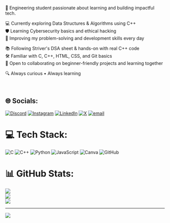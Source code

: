 🚀 Engineering student passionate about learning and building impactful tech.

💻 Currently exploring Data Structures & Algorithms using C++  
🛡️ Learning Cybersecurity basics and ethical hacking  
🌱 Improving my problem-solving and development skills every day  

📚 Following Striver's DSA sheet & hands-on with real C++ code  
🛠️ Familiar with C, C++, HTML, CSS, and Git basics  
📌 Open to collaborating on beginner-friendly projects and learning together

🔍 Always curious • Always learning  

<br>


## 🌐 Socials:
[![Discord](https://img.shields.io/badge/Discord-%237289DA.svg?logo=discord&logoColor=white)](https://discord.gg/https://discord.gg/pREy64FH) [![Instagram](https://img.shields.io/badge/Instagram-%23E4405F.svg?logo=Instagram&logoColor=white)](https://instagram.com/im.chaitu.01) [![LinkedIn](https://img.shields.io/badge/LinkedIn-%230077B5.svg?logo=linkedin&logoColor=white)](https://linkedin.com/in/https://www.linkedin.com/in/chaitanya-kumar-485b49369/) [![X](https://img.shields.io/badge/X-black.svg?logo=X&logoColor=white)](https://x.com/chaitu_o1) [![email](https://img.shields.io/badge/Email-D14836?logo=gmail&logoColor=white)](mailto:chaitanyabyname@gmail.com) 

# 💻 Tech Stack:
![C](https://img.shields.io/badge/c-%2300599C.svg?style=for-the-badge&logo=c&logoColor=white) ![C++](https://img.shields.io/badge/c++-%2300599C.svg?style=for-the-badge&logo=c%2B%2B&logoColor=white) ![Python](https://img.shields.io/badge/python-3670A0?style=for-the-badge&logo=python&logoColor=ffdd54) ![JavaScript](https://img.shields.io/badge/javascript-%23323330.svg?style=for-the-badge&logo=javascript&logoColor=%23F7DF1E) ![Canva](https://img.shields.io/badge/Canva-%2300C4CC.svg?style=for-the-badge&logo=Canva&logoColor=white) ![GitHub](https://img.shields.io/badge/github-%23121011.svg?style=for-the-badge&logo=github&logoColor=white)
# 📊 GitHub Stats:
![](https://github-readme-stats.vercel.app/api?username=chaitanyakumar01&theme=dark&hide_border=false&include_all_commits=false&count_private=false)<br/>
![](https://nirzak-streak-stats.vercel.app/?user=chaitanyakumar01&theme=dark&hide_border=false)<br/>
![](https://github-readme-stats.vercel.app/api/top-langs/?username=chaitanyakumar01&theme=dark&hide_border=false&include_all_commits=false&count_private=false&layout=compact)

---
[![](https://visitcount.itsvg.in/api?id=chaitanyakumar01&icon=0&color=0)](https://visitcount.itsvg.in)

<!-- Proudly created with GPRM ( https://gprm.itsvg.in ) -->
